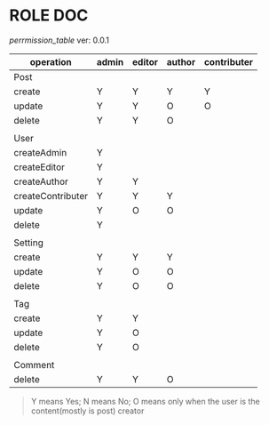 # ROLE DOC

_perrmission_table_
ver: 0.0.1

| operation         | admin | editor | author | contributer |
| ----------------- | ----- | ------ | ------ | ----------- |
| Post              |       |        |        |
| create            | Y     | Y      | Y      | Y           |
| update            | Y     | Y      | O      | O           |
| delete            | Y     | Y      | O      |             |
|                   |       |        |        |             |
| User              |
| createAdmin       | Y     |        |        |             |
| createEditor      | Y     |        |        |             |
| createAuthor      | Y     | Y      |        |             |
| createContributer | Y     | Y      | Y      |             |
| update            | Y     | O      | O      |             |
| delete            | Y     |        |        |             |
|                   |       |        |        |             |
| Setting           |       |        |        |             |
| create            | Y     | Y      | Y      |             |
| update            | Y     | O      | O      |             |
| delete            | Y     | O      | O      |             |
|                   |       |        |        |             |
| Tag               |       |        |        |             |
| create            | Y     | Y      |        |             |
| update            | Y     | O      |        |             |
| delete            | Y     | O      |        |             |
|                   |       |        |        |             |
| Comment           |       |        |        |             |
| delete            | Y     | Y      | O      |             |

> Y means Yes;
> N means No;
> O means only when the user is the content(mostly is post) creator
